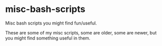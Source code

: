 misc-bash-scripts
=================

Misc bash scripts you might find fun/useful.

These are some of my misc scripts, some are older, some are newer, but you might find something useful in them.
